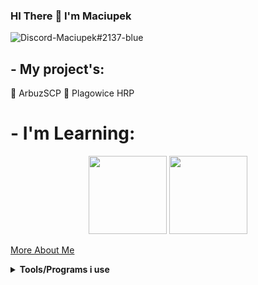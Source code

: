 ### HI There 👋 I'm Maciupek
![Discord-Maciupek#2137-blue](https://user-images.githubusercontent.com/109609413/190854824-b88665c6-6530-43d3-ab9b-06b01266bc87.svg)

## - My project's:
  🍉 ArbuzSCP 🍉
  Plagowice HRP
# - I'm Learning:

<div align="center">
  <img src="https://user-images.githubusercontent.com/109609413/190855429-54c2802d-c2e7-4752-91a9-31d1939f29ff.jpg" width="125"/>
  <img src="https://user-images.githubusercontent.com/109609413/190855532-24b8de30-a7b0-4ada-a5a3-59555a6c08f5.png" width="125"/>
</div>

[More About Me](README.md#toolsprograms-i-use)




**<details><summary>Tools/Programs i use</summary>**
- Text Editor: [Visual Studio Code](https://code.visualstudio.com/)
</details>
